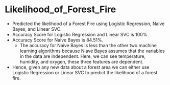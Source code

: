 # Likelihood_of_Forest_Fire
* Predicted the likelihood of a Forest Fire using Logistic Regression, Naive Bayes, and Linear SVC.
* Accuracy Score for Logistic Regression and Linear SVC is 100%
* Accuracy Score for Naive Bayes is 84.51%. 
  * The accuracy for Naive Bayes is less than the other two machine learning algorithms because Niave Bayes assumes that the variables in the data are independent. Here, we can see temperature, humidity, and oxygen, these three features are dependent. 
* Hence, given any new data about a forest area we can either use Logistic Regression or Linear SVC to predict the likelihood of a forest fire.
